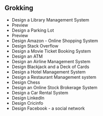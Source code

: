 ## Grokking 
- Design a Library Management System
- Preview
- Design a Parking Lot
- Preview
- Design Amazon - Online Shopping System
- Design Stack Overflow
- Design a Movie Ticket Booking System
- Design an ATM
- Design an Airline Management System
- Design Blackjack and a Deck of Cards
- Design a Hotel Management System
- Design a Restaurant Management system
- Design Chess
- Design an Online Stock Brokerage System
- Design a Car Rental System
- Design LinkedIn
- Design Cricinfo
- Design Facebook - a social network